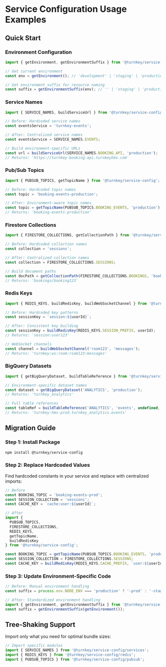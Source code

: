 # Service Configuration Usage Examples

## Quick Start

### Environment Configuration
```typescript
import { getEnvironment, getEnvironmentSuffix } from '@turnkey/service-config';

// Get current environment
const env = getEnvironment(); // 'development' | 'staging' | 'production'

// Get environment suffix for resource naming
const suffix = getEnvironmentSuffix(env); // '' | 'staging' | 'production'
```

### Service Names
```typescript
import { SERVICE_NAMES, buildServiceUrl } from '@turnkey/service-config';

// Before: Hardcoded service names
const eventsService = 'turnkey-events';

// After: Centralized service names
const eventsService = SERVICE_NAMES.EVENTS;

// Build environment-specific URLs
const url = buildServiceUrl(SERVICE_NAMES.BOOKING_API, 'production');
// Returns: 'https://turnkey-booking-api.turnkeyhms.com'
```

### Pub/Sub Topics
```typescript
import { PUBSUB_TOPICS, getTopicName } from '@turnkey/service-config';

// Before: Hardcoded topic names
const topic = 'booking-events-production';

// After: Environment-aware topic names
const topic = getTopicName(PUBSUB_TOPICS.BOOKING_EVENTS, 'production');
// Returns: 'booking-events-production'
```

### Firestore Collections
```typescript
import { FIRESTORE_COLLECTIONS, getCollectionPath } from '@turnkey/service-config';

// Before: Hardcoded collection names
const collection = 'sessions';

// After: Centralized collection names
const collection = FIRESTORE_COLLECTIONS.SESSIONS;

// Build document paths
const docPath = getCollectionPath(FIRESTORE_COLLECTIONS.BOOKINGS, 'booking123');
// Returns: 'bookings/booking123'
```

### Redis Keys
```typescript
import { REDIS_KEYS, buildRedisKey, buildWebSocketChannel } from '@turnkey/service-config';

// Before: Hardcoded key patterns
const sessionKey = `session:${userId}`;

// After: Consistent key building
const sessionKey = buildRedisKey(REDIS_KEYS.SESSION_PREFIX, userId);
// Returns: 'session:user123'

// WebSocket channels
const channel = buildWebSocketChannel('room123', 'messages');
// Returns: 'turnkey:ws:room:room123:messages'
```

### BigQuery Datasets
```typescript
import { getBigQueryDataset, buildTableReference } from '@turnkey/service-config';

// Environment-specific dataset names
const dataset = getBigQueryDataset('ANALYTICS', 'production');
// Returns: 'turnkey_analytics'

// Full table references
const tableRef = buildTableReference('ANALYTICS', 'events', undefined, 'production');
// Returns: 'turnkey-hms-prod.turnkey_analytics.events'
```

## Migration Guide

### Step 1: Install Package
```bash
npm install @turnkey/service-config
```

### Step 2: Replace Hardcoded Values
Find hardcoded constants in your service and replace with centralized imports:

```typescript
// Before
const BOOKING_TOPIC = 'booking-events-prod';
const SESSION_COLLECTION = 'sessions';
const CACHE_KEY = `cache:user:${userId}`;

// After
import {
  PUBSUB_TOPICS,
  FIRESTORE_COLLECTIONS,
  REDIS_KEYS,
  getTopicName,
  buildRedisKey
} from '@turnkey/service-config';

const BOOKING_TOPIC = getTopicName(PUBSUB_TOPICS.BOOKING_EVENTS, 'production');
const SESSION_COLLECTION = FIRESTORE_COLLECTIONS.SESSIONS;
const CACHE_KEY = buildRedisKey(REDIS_KEYS.CACHE_PREFIX, `user:${userId}`);
```

### Step 3: Update Environment-Specific Code
```typescript
// Before: Manual environment handling
const suffix = process.env.NODE_ENV === 'production' ? '-prod' : '-staging';

// After: Standardized environment handling
import { getEnvironment, getEnvironmentSuffix } from '@turnkey/service-config';
const suffix = getEnvironmentSuffix(getEnvironment());
```

## Tree-Shaking Support

Import only what you need for optimal bundle sizes:

```typescript
// Import specific modules
import { SERVICE_NAMES } from '@turnkey/service-config/services';
import { REDIS_KEYS } from '@turnkey/service-config/redis';
import { PUBSUB_TOPICS } from '@turnkey/service-config/pubsub';
```